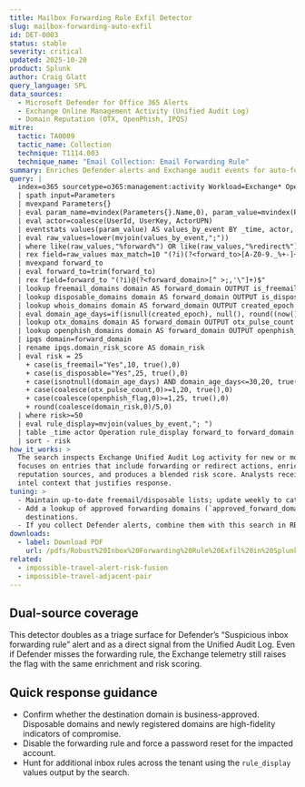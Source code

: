 ```yaml
---
title: Mailbox Forwarding Rule Exfil Detector
slug: mailbox-forwarding-auto-exfil
id: DET-0003
status: stable
severity: critical
updated: 2025-10-20
product: Splunk
author: Craig Glatt
query_language: SPL
data_sources:
  - Microsoft Defender for Office 365 Alerts
  - Exchange Online Management Activity (Unified Audit Log)
  - Domain Reputation (OTX, OpenPhish, IPQS)
mitre:
  tactic: TA0009
  tactic_name: Collection
  technique: T1114.003
  technique_name: "Email Collection: Email Forwarding Rule"
summary: Enriches Defender alerts and Exchange audit events for auto-forward rules with freemail, disposable, WHOIS, and phishing telemetry to expose stealth exfiltration.
query: |
  index=o365 sourcetype=o365:management:activity Workload=Exchange* Operation IN ("New-InboxRule","Set-InboxRule","Set-Mailbox")
  | spath input=Parameters
  | mvexpand Parameters{}
  | eval param_name=mvindex(Parameters{}.Name,0), param_value=mvindex(Parameters{}.Value,0)
  | eval actor=coalesce(UserId, UserKey, ActorUPN)
  | eventstats values(param_value) AS values_by_event BY _time, actor, Operation, Id
  | eval raw_values=lower(mvjoin(values_by_event,";"))
  | where like(raw_values,"%forward%") OR like(raw_values,"%redirect%")
  | rex field=raw_values max_match=10 "(?i)(?<forward_to>[A-Z0-9._%+-]+@[A-Z0-9.-]+\\.[A-Z]{2,})"
  | mvexpand forward_to
  | eval forward_to=trim(forward_to)
  | rex field=forward_to "(?i)@(?<forward_domain>[^ >;,'\"]+)$"
  | lookup freemail_domains domain AS forward_domain OUTPUT is_freemail
  | lookup disposable_domains domain AS forward_domain OUTPUT is_disposable
  | lookup whois_domains domain AS forward_domain OUTPUT created_epoch
  | eval domain_age_days=if(isnull(created_epoch), null(), round((now()-created_epoch)/86400,1))
  | lookup otx_domains domain AS forward_domain OUTPUT otx_pulse_count
  | lookup openphish_domains domain AS forward_domain OUTPUT openphish_flag
  | ipqs domain=forward_domain
  | rename ipqs.domain_risk_score AS domain_risk
  | eval risk = 25
    + case(is_freemail="Yes",10, true(),0)
    + case(is_disposable="Yes",25, true(),0)
    + case(isnotnull(domain_age_days) AND domain_age_days<=30,20, true(),0)
    + case(coalesce(otx_pulse_count,0)>=1,20, true(),0)
    + case(coalesce(openphish_flag,0)>=1,25, true(),0)
    + round(coalesce(domain_risk,0)/5,0)
  | where risk>=50
  | eval rule_display=mvjoin(values_by_event,"; ")
  | table _time actor Operation rule_display forward_to forward_domain is_freemail is_disposable domain_age_days otx_pulse_count openphish_flag domain_risk risk
  | sort - risk
how_it_works: >
  The search inspects Exchange Unified Audit Log activity for new or modified inbox rules and mailbox settings. It
  focuses on entries that include forwarding or redirect actions, enriches the destination domain with multiple
  reputation sources, and produces a blended risk score. Analysts receive a concise view of the forward target plus the
  intel context that justifies response.
tuning: >
  - Maintain up-to-date freemail/disposable lists; update weekly to catch new throwaway providers.  
  - Add a lookup of approved forwarding domains (`approved_forward_domains`) to automatically suppress business-justified
    destinations.  
  - If you collect Defender alerts, combine them with this search in RBA to collapse duplicate events into one notable.
downloads:
  - label: Download PDF
    url: /pdfs/Robust%20Inbox%20Forwarding%20Rule%20Exfil%20in%20Splunk.pdf
related:
  - impossible-travel-alert-risk-fusion
  - impossible-travel-adjacent-pair
---
```


## Dual-source coverage

This detector doubles as a triage surface for Defender’s “Suspicious inbox forwarding rule” alert and as a direct signal
from the Unified Audit Log. Even if Defender misses the forwarding rule, the Exchange telemetry still raises the flag
with the same enrichment and risk scoring.

## Quick response guidance

- Confirm whether the destination domain is business-approved. Disposable domains and newly registered domains are
  high-fidelity indicators of compromise.  
- Disable the forwarding rule and force a password reset for the impacted account.  
- Hunt for additional inbox rules across the tenant using the `rule_display` values output by the search.
